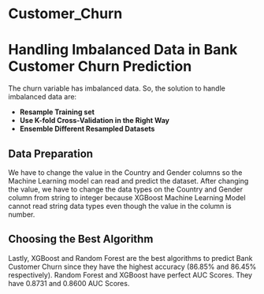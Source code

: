 # Customer_Churn


# Handling Imbalanced Data in Bank Customer Churn Prediction

The churn variable has imbalanced data. So, the solution to handle imbalanced data are:

- **Resample Training set**
- **Use K-fold Cross-Validation in the Right Way**
- **Ensemble Different Resampled Datasets**

## Data Preparation

We have to change the value in the Country and Gender columns so the Machine Learning model can read and predict the dataset. After changing the value, we have to change the data types on the Country and Gender column from string to integer because XGBoost Machine Learning Model cannot read string data types even though the value in the column is number.

## Choosing the Best Algorithm

Lastly, XGBoost and Random Forest are the best algorithms to predict Bank Customer Churn since they have the highest accuracy (86.85% and 86.45% respectively). Random Forest and XGBoost have perfect AUC Scores. They have 0.8731 and 0.8600 AUC Scores.
